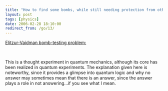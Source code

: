 ```yaml
---
title: "How to find some bombs, while still needing protection from others"
layout: post
tags: [physics]
date: 2006-02-28 18:10:00
redirect_from: /go/13/
---
```


[Elitzur-Vaidman bomb-testing problem:](http://www.answers.com/topic/elitzur-vaidman-bomb-testing-problem)

&nbsp;

This is a thought experiment in quantum mechanics, although its core has been realized in quantum experiments. The explanation given here is noteworthy, since it provides a glimpse into quantum logic and why no answer may sometimes mean that there is an answer, since the answer plays a role in not answering…if you see what I mean.